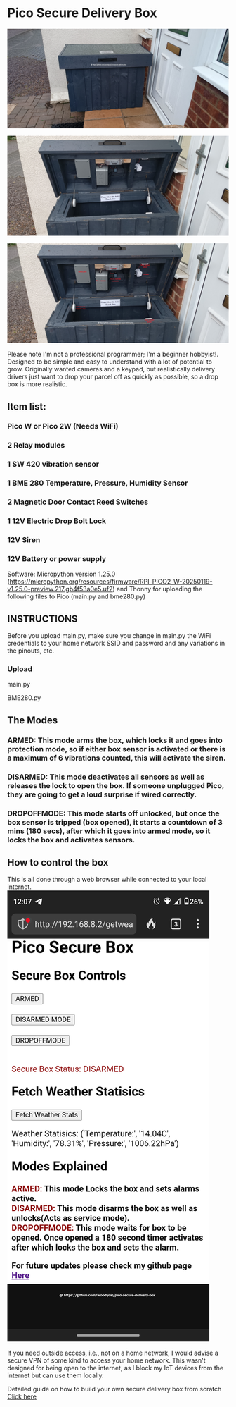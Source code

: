 # Pico Secure Delivery Box
![How to build your own secure delivery box using a raspberry pi pico](Building-box/IMG_20250123_120316757.jpg)

![Box image 2](Building-box/IMG_20250123_120335198.jpg)

![Box image 3](Building-box/layout.jpg)

Please note I'm not a professional programmer; I'm a beginner hobbyist!. Designed to be simple and easy to understand with a lot of potential to grow. Originally wanted cameras and a keypad, but realistically delivery drivers just want to drop your parcel off as quickly as possible, so a drop box is more realistic.

## Item list:

### Pico W or Pico 2W (Needs WiFi)

### 2 Relay modules

### 1 SW 420 vibration sensor

### 1 BME 280 Temperature, Pressure, Humidity Sensor

### 2 Magnetic Door Contact Reed Switches

### 1 12V Electric Drop Bolt Lock

### 12V Siren

### 12V Battery or power supply

Software: Micropython version 1.25.0 (https://micropython.org/resources/firmware/RPI_PICO2_W-20250119-v1.25.0-preview.217.gb4f53a0e5.uf2) and Thonny for uploading the following files to Pico (main.py and bme280.py)

## INSTRUCTIONS

Before you upload main.py, make sure you change in main.py the WiFi credentials to your home network SSID and password and any variations in the pinouts, etc.

### Upload
main.py

BME280.py

## The Modes

### ARMED: This mode arms the box, which locks it and goes into protection mode, so if either box sensor is activated or there is a maximum of 6 vibrations counted, this will activate the siren.

### DISARMED: This mode deactivates all sensors as well as releases the lock to open the box. If someone unplugged Pico, they are going to get a loud surprise if wired correctly.

### DROPOFFMODE: This mode starts off unlocked, but once the box sensor is tripped (box opened), it starts a countdown of 3 mins (180 secs), after which it goes into armed mode, so it locks the box and activates sensors.

## How to control the box

This is all done through a web browser while connected to your local internet.
![Example](Building-box/phoneshot.png)

If you need outside access, i.e., not on a home network, I would advise a secure VPN of some kind to access your home network. This wasn't designed for being open to the internet, as I block my IoT devices from the internet but can use them locally.

Detailed guide on how to build your own secure delivery box from scratch [Click here](Building-box/README.md)
